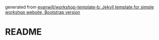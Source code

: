 generated from [evanwill/workshop-template-b: Jekyll template for simple workshop website, Bootstrap version](https://github.com/evanwill/workshop-template-b)


# README

